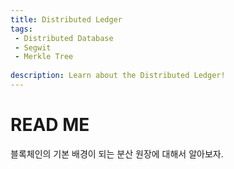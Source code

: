 ```yaml
---
title: Distributed Ledger
tags: 
 - Distributed Database
 - Segwit
 - Merkle Tree
 
description: Learn about the Distributed Ledger!
---
```



# READ ME
블록체인의 기본 배경이 되는 분산 원장에 대해서 알아보자.